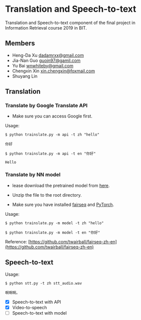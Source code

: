 # Translation and Speech-to-text 

Translation and Speech-to-text component of the final project in Information Retrieval course 2019 in BIT.

## Members

- Heng-Da Xu [dadamrxx@gmail.com](dadamrxx@gmail.com)
- Jia-Nan Guo [guojn97@gamil.com](guojn97@gamil.com)
- Yu Bai [wnwhiteby@gmail.com](wnwhiteby@gmail.com)
- Chengxin Xin [xin.chengxin@foxmail.com](https://github.com/fihxc)
- Shuyang Lin

## Translation

### Translate by Google Translate API

- Make sure you can access Google first.

Usage:
```shell
$ python trainslate.py -m api -t zh "hello"

你好

$ python trainslate.py -m api -t en "你好"

Hello
```

### Translate by NN model

- lease download the pretrained model from [here](https://drive.google.com/uc?id=12UK2evibWAWwIkqKhvyfGsFD-ImrJ6Hn&export=download).

- Unzip the file to the root directory.

- Make sure you have installed [fairseq](https://github.com/pytorch/fairseq) and [PyTorch](https://pytorch.org).

Usage:
```shell
$ python trainslate.py -m model -t zh "hello"

$ python trainslate.py -m model -t en "你好"
```

Reference: [https://github.com/twairball/fairseq-zh-en](https://github.com/twairball/fairseq-zh-en)

## Speech-to-text

Usage:
```shell
$ python stt.py -t zh stt_audio.wav

啊啊啊。
```

- [x] Speech-to-text with API  
- [x] Video-to-speech
- [ ] Speech-to-text with model
